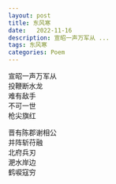 ```yaml
---
layout: post
title: 东风寒
date:   2022-11-16
description: 宣昭一声万军从 ...
tags: 东风寒
categories: Poem
---
```


宣昭一声万军从  
投鞭断水龙  
难有敌手  
不可一世  
枪尖旗红  

晋有陈郡谢相公  
并阵斩苻融  
北府兵刃  
淝水岸边  
鹤唳寇穷  
